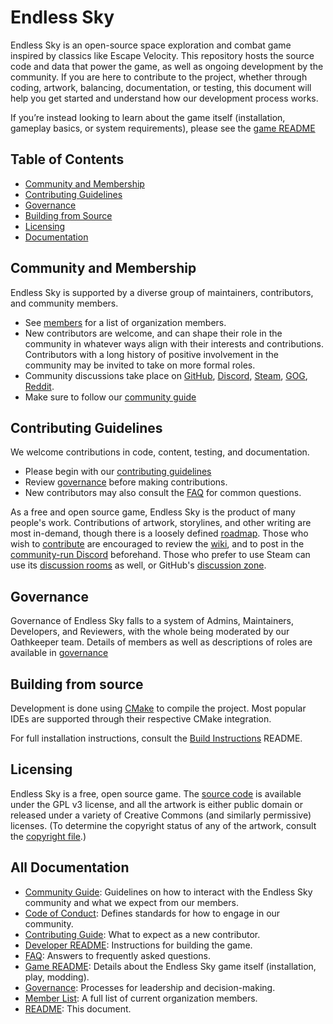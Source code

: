 # Endless Sky

Endless Sky is an open-source space exploration and combat game inspired by classics like Escape Velocity. This repository hosts the source code and data that power the game, as well as ongoing development by the community. If you are here to contribute to the project, whether through coding, artwork, balancing, documentation, or testing, this document will help you get started and understand how our development process works.

If you’re instead looking to learn about the game itself (installation, gameplay basics, or system requirements), please see the [game README](docs/GAME.md)

## Table of Contents
- [Community and Membership](#community-and-membership)
- [Contributing Guidelines](#contributing-guidelines)
- [Governance](#governance)
- [Building from Source](#building-from-source)
- [Licensing](#licensing)
- [Documentation](#all-documentation)

## Community and Membership
Endless Sky is supported by a diverse group of maintainers, contributors, and community members.
- See [members](docs/MEMBERS.md) for a list of organization members.
- New contributors are welcome, and can shape their role in the community in whatever ways align with their interests and contributions. Contributors with a long history of positive involvement in the community may be invited to take on more formal roles.
- Community discussions take place on [GitHub](https://github.com/endless-sky/endless-sky/discussions), [Discord](https://discord.gg/ZeuASSx), [Steam](https://steamcommunity.com/app/404410/discussions/), [GOG](https://www.gog.com/forum/endless_sky), [Reddit](https://www.reddit.com/r/endlesssky/).
- Make sure to follow our [community guide](docs/COMMUNITY.md)

## Contributing Guidelines
We welcome contributions in code, content, testing, and documentation.
- Please begin with our [contributing guidelines](docs/CONTRIBUTING.md)
- Review [governance](docs/GOVERNANCE.md) before making contributions.
- New contributors may also consult the [FAQ](docs/FAQ.md) for common questions.

As a free and open source game, Endless Sky is the product of many people's work. Contributions of artwork, storylines, and other writing are most in-demand, though there is a loosely defined [roadmap](https://github.com/endless-sky/endless-sky/wiki/DevelopmentRoadmap). Those who wish to [contribute](docs/CONTRIBUTING.md) are encouraged to review the [wiki](https://github.com/endless-sky/endless-sky/wiki), and to post in the [community-run Discord](https://discord.gg/ZeuASSx) beforehand. Those who prefer to use Steam can use its [discussion rooms](https://steamcommunity.com/app/404410/discussions/) as well, or GitHub's [discussion zone](https://github.com/endless-sky/endless-sky/discussions).

## Governance
Governance of Endless Sky falls to a system of Admins, Maintainers, Developers, and Reviewers, with the whole being moderated by our Oathkeeper team. Details of members as well as descriptions of roles are available in [governance](docs/GOVERNANCE.md)

## Building from source
Development is done using [CMake](https://cmake.org) to compile the project. Most popular IDEs are supported through their respective CMake integration.

For full installation instructions, consult the [Build Instructions](docs/DEVELOPER.md) README.

## Licensing

Endless Sky is a free, open source game. The [source code](https://github.com/endless-sky/endless-sky/) is available under the GPL v3 license, and all the artwork is either public domain or released under a variety of Creative Commons (and similarly permissive) licenses. (To determine the copyright status of any of the artwork, consult the [copyright file](https://github.com/endless-sky/endless-sky/blob/master/copyright).)

## All Documentation
- [Community Guide](docs/COMMUNITY.md): Guidelines on how to interact with the Endless Sky community and what we expect from our members.
- [Code of Conduct](docs/CONDUCT.md): Defines standards for how to engage in our community.
- [Contributing Guide](docs/CONTRIBUTING.md): What to expect as a new contributor.
- [Developer README](docs/DEVELOPER.md): Instructions for building the game.
- [FAQ](docs/FAQ.md): Answers to frequently asked questions.
- [Game README](docs/GAME.md): Details about the Endless Sky game itself (installation, play, modding).
- [Governance](docs/GOVERNANCE.md): Processes for leadership and decision-making.
- [Member List](docs/MEMBERS.md): A full list of current organization members.
- [README](README.md): This document.
